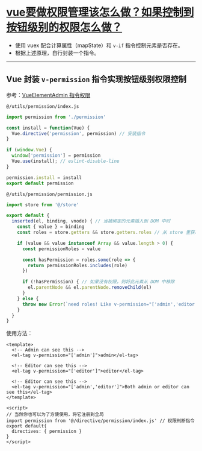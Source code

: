 # [vue要做权限管理该怎么做？如果控制到按钮级别的权限怎么做？](https://github.com/haizlin/fe-interview/issues/340)

- 使用 vuex 配合计算属性（mapState）和 `v-if` 指令控制元素是否存在。
- 根据上述原理，自行封装一个指令。

---

## Vue 封装 `v-permission` 指令实现按钮级别权限控制

参考：[VueElementAdmin 指令权限](https://panjiachen.github.io/vue-element-admin-site/zh/guide/essentials/permission.html#%E6%8C%87%E4%BB%A4%E6%9D%83%E9%99%90)

`@/utils/permission/index.js`

```js
import permission from './permission'

const install = function(Vue) {
  Vue.directive('permission', permission) // 安装指令
}

if (window.Vue) {
  window['permission'] = permission
  Vue.use(install); // eslint-disable-line
}

permission.install = install
export default permission
```

`@/utils/permission/permission.js`

```js
import store from '@/store'

export default {
  inserted(el, binding, vnode) { // 当被绑定的元素插入到 DOM 中时
    const { value } = binding
    const roles = store.getters && store.getters.roles // 从 store 里获取权限数组

    if (value && value instanceof Array && value.length > 0) {
      const permissionRoles = value

      const hasPermission = roles.some(role => {
        return permissionRoles.includes(role)
      })

      if (!hasPermission) { // 如果没有权限，则将此元素从 DOM 中移除
        el.parentNode && el.parentNode.removeChild(el)
      }
    } else {
      throw new Error(`need roles! Like v-permission="['admin','editor']"`)
    }
  }
}
```

使用方法：

```vue
<template>
  <!-- Admin can see this -->
  <el-tag v-permission="['admin']">admin</el-tag>

  <!-- Editor can see this -->
  <el-tag v-permission="['editor']">editor</el-tag>

  <!-- Editor can see this -->
  <el-tag v-permission="['admin','editor']">Both admin or editor can see this</el-tag>
</template>

<script>
// 当然你也可以为了方便使用，将它注册到全局
import permission from '@/directive/permission/index.js' // 权限判断指令
export default{
  directives: { permission }
}
</script>
```

